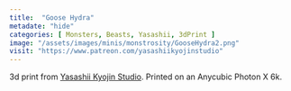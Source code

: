 ```yaml
---
title:  "Goose Hydra"
metadate: "hide"
categories: [ Monsters, Beasts, Yasashii, 3dPrint ]
image: "/assets/images/minis/monstrosity/GooseHydra2.png"
visit: "https://www.patreon.com/yasashiikyojinstudio"
---
```

3d print from [Yasashii Kyojin Studio](https://www.patreon.com/yasashiikyojinstudio). 
Printed on an Anycubic Photon X 6k.